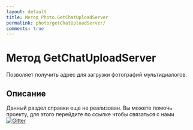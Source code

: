 ```yaml
---
layout: default
title: Метод Photo.GetChatUploadServer
permalink: photo/getChatUploadServer/
comments: true
---
```

# Метод GetChatUploadServer
Позволяет получить адрес для загрузки фотографий мультидиалогов.

## Описание
Данный раздел справки еще не реализован. Вы  можете помочь проекту, для этого перейдите по ссылке чтобы связаться с нами [![Gitter](https://badges.gitter.im/Join%20Chat.svg)](https://gitter.im/vknet/vk?utm_source=badge&utm_medium=badge&utm_campaign=pr-badge)

